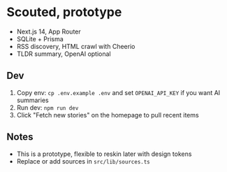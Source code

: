 # Scouted, prototype

- Next.js 14, App Router
- SQLite + Prisma
- RSS discovery, HTML crawl with Cheerio
- TLDR summary, OpenAI optional

## Dev
1) Copy env: `cp .env.example .env` and set `OPENAI_API_KEY` if you want AI summaries
2) Run dev: `npm run dev`
3) Click "Fetch new stories" on the homepage to pull recent items

## Notes
- This is a prototype, flexible to reskin later with design tokens
- Replace or add sources in `src/lib/sources.ts`
